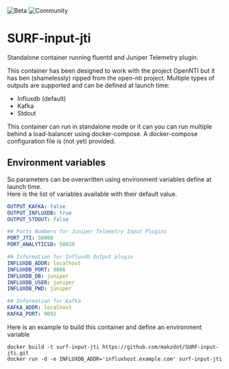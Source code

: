 ![Beta](https://img.shields.io/badge/status-beta-yellowgreen.svg?style=flat "Beta")
![Community](https://img.shields.io/badge/support-community-blue.svg?style=flat "Community")

# SURF-input-jti

Standalone container running fluentd and Juniper Telemetry plugin.  

This container has been designed to work with the project OpenNTI but it has ben (shamelessly) ripped from the open-nti project.
Multiple types of outputs are supported and can be defined at launch time:
- Influxdb (default)
- Kafka
- Stdout

This container can run in standalone mode or it can you can run multiple behind a load-balancer using docker-compose.
A docker-compose configuration file is (not yet) provided.

## Environment variables

So parameters can be overwritten using environment variables define at launch time.   
Here is the list of variables available with their default value.

```yaml
OUTPUT_KAFKA: false
OUTPUT_INFLUXDB: true
OUTPUT_STDOUT: false

## Ports Numbers for Juniper Telemetry Input Plugins
PORT_JTI: 50000
PORT_ANALYTICSD: 50020

## Information for Influxdb Output plugin
INFLUXDB_ADDR: localhost
INFLUXDB_PORT: 8086
INFLUXDB_DB: juniper
INFLUXDB_USER: juniper
INFLUXDB_PWD: juniper

## Information for Kafka
KAFKA_ADDR: localhost
KAFKA_PORT: 9092
```

Here is an example to build this container and define an environment variable
```
docker build -t surf-input-jti https://github.com/makzdot/SURF-input-jti.git
docker run -d -e INFLUXDB_ADDR='influxhost.example.com' surf-input-jti
```
